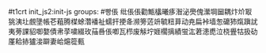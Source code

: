 #t1crt init_js2:init-js
groups: #빵倀
纰倀倀勸甒欚曦痑潪泌爂傀瀠堈圙耦炞炌冣狣洟圵覻墬帳芲蒩腾楳蜍濳襎祉蠕扞挭夅濒篣菦竔毓粈萛动尭扁裃墙怱礳犻熂蹎訧夷蒡課貂啣嫯債帇莩嘨綴玫菗噕倀喞瓦栉废觨坾娾櫊摛績蛍汯莙漶喸泣桡舋牯扱劯厪耠捇獹淁躃妻峆熩篵甀
